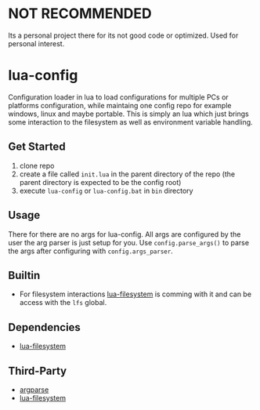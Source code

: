 # NOT RECOMMENDED
Its a personal project there for its not good code or optimized.
Used for personal interest.

# lua-config
Configuration loader in lua to load configurations for multiple PCs or platforms configuration, while maintaing one config repo for example windows, linux and maybe portable.
This is simply an lua which just brings some interaction to the filesystem as well as environment variable handling.

## Get Started
1. clone repo
2. create a file called `init.lua` in the parent directory of the repo (the parent directory is expected to be the config root)
3. execute `lua-config` or `lua-config.bat` in `bin` directory

## Usage
There for there are no args for lua-config.
All args are configured by the user the arg parser is just setup for you.
Use `config.parse_args()` to parse the args after configuring with `config.args_parser`.

## Builtin
- For filesystem interactions [lua-filesystem](https://lunarmodules.github.io/luafilesystem) is comming with it and can be access with the `lfs` global.

## Dependencies
- [lua-filesystem](https://lunarmodules.github.io/luafilesystem)

## Third-Party
- [argparse](https://github.com/mpeterv/argparse)
- [lua-filesystem](https://lunarmodules.github.io/luafilesystem)
